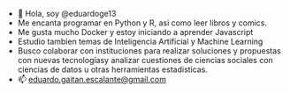 - 👋 Hola, soy @eduardoge13
- Me encanta programar en Python y R, asi como leer libros y comics.
- Me gusta mucho Docker y estoy iniciando a aprender Javascript
- Estudio tambien temas de Inteligencia Artificial y Machine Learning
- Busco colaborar con instituciones para realizar soluciones y propuestas con nuevas tecnologíasy analizar cuestiones de ciencias sociales con ciencias de datos u otras herramientas estadisticas.
- 📫 eduardo.gaitan.escalante@gmail.com       

<!---
eduardoge13/eduardoge13 is a ✨ special ✨ repository because its `README.md` (this file) appears on your GitHub profile.
You can click the Preview link to take a look at your changes.
--->
